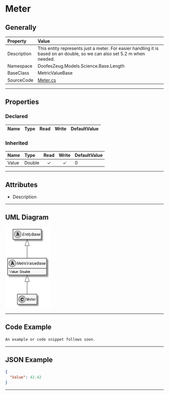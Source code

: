 ﻿# Meter

## Generally

|Property|Value|
|:-|:-|
|Description|This entity represents just a meter. For easier handling it is based on an double, so we can also set 5.2 m when needed.|
|Namespace|DoofesZeug.Models.Science.Base.Length|
|BaseClass|MetricValueBase<T1>|
|SourceCode|[Meter.cs](../../../../DoofesZeug.Library/Src/Models/Science/Base/Length/Meter.cs)|

---

## Properties

### Declared

|Name|Type|Read|Write|DefaultValue|
|:---|:---|:--:|:---:|:-----------|

### Inherited

|Name|Type|Read|Write|DefaultValue|
|:---|:---|:--:|:---:|:-----------|
|Value|Double|&#x2713;|&#x2713;|0|

---

## Attributes

- Description

---

## UML Diagram

![Meter.png](./Meter.png "Meter")

---

## Code Example

```cs
An example or code snippet follows soon.
```

---

## JSON Example

```json
{
  "Value": 42.42
}
```

---

